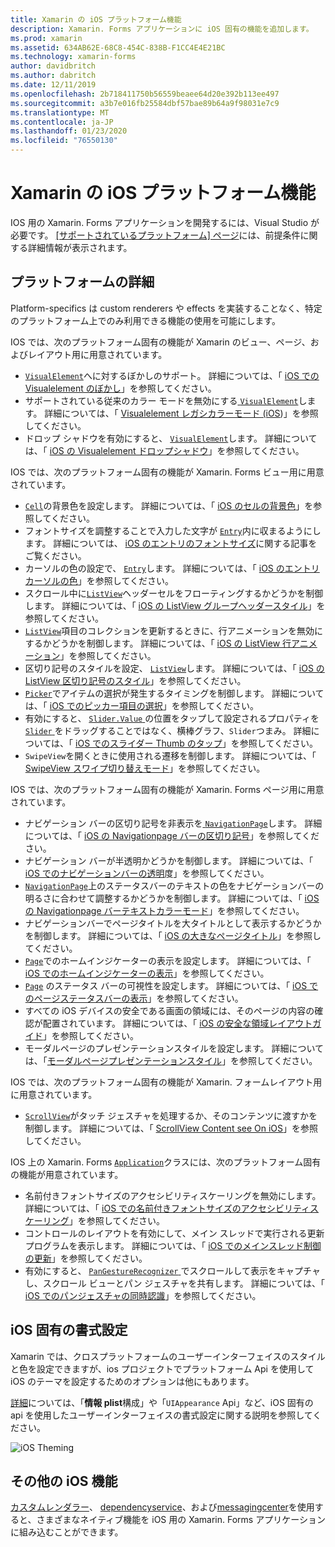 ```yaml
---
title: Xamarin の iOS プラットフォーム機能
description: Xamarin. Forms アプリケーションに iOS 固有の機能を追加します。
ms.prod: xamarin
ms.assetid: 634AB62E-68C8-454C-838B-F1CC4E4E21BC
ms.technology: xamarin-forms
author: davidbritch
ms.author: dabritch
ms.date: 12/11/2019
ms.openlocfilehash: 2b718411750b56559beaee64d20e392b113ee497
ms.sourcegitcommit: a3b7e016fb25584dbf57bae89b64a9f98031e7c9
ms.translationtype: MT
ms.contentlocale: ja-JP
ms.lasthandoff: 01/23/2020
ms.locfileid: "76550130"
---
```

# <a name="ios-platform-features-in-xamarinforms"></a>Xamarin の iOS プラットフォーム機能

IOS 用の Xamarin. Forms アプリケーションを開発するには、Visual Studio が必要です。 [[サポートされているプラットフォーム] ページ](~/get-started/supported-platforms.md)には、前提条件に関する詳細情報が表示されます。

## <a name="platform-specifics"></a>プラットフォームの詳細

Platform-specifics は custom renderers や effects を実装することなく、特定のプラットフォーム上でのみ利用できる機能の使用を可能にします。

IOS では、次のプラットフォーム固有の機能が Xamarin のビュー、ページ、およびレイアウト用に用意されています。

- [ `VisualElement`](xref:Xamarin.Forms.VisualElement)へに対するぼかしのサポート。 詳細については、「 [iOS での Visualelement のぼかし](visualelement-blur.md)」を参照してください。
- サポートされている従来のカラー モードを無効にする[ `VisualElement`](xref:Xamarin.Forms.VisualElement)します。 詳細については、「 [Visualelement レガシカラーモード (iOS](legacy-color-mode.md))」を参照してください。
- ドロップ シャドウを有効にすると、 [ `VisualElement`](xref:Xamarin.Forms.VisualElement)します。 詳細については、「 [iOS の Visualelement ドロップシャドウ](visualelement-drop-shadow.md)」を参照してください。

IOS では、次のプラットフォーム固有の機能が Xamarin. Forms ビュー用に用意されています。

- [`Cell`](xref:Xamarin.Forms.Cell)の背景色を設定します。 詳細については、「 [iOS のセルの背景色](cell-background-color.md)」を参照してください。
- フォントサイズを調整することで入力した文字が [`Entry`](xref:Xamarin.Forms.Entry)内に収まるようにします。 詳細については、 [iOS のエントリのフォントサイズ](entry-font-size.md)に関する記事をご覧ください。
- カーソルの色の設定で、 [ `Entry`](xref:Xamarin.Forms.Entry)します。 詳細については、「 [iOS のエントリカーソルの色](entry-cursor-color.md)」を参照してください。
- スクロール中に[`ListView`](xref:Xamarin.Forms.ListView)ヘッダーセルをフローティングするかどうかを制御します。 詳細については、「 [iOS の ListView グループヘッダースタイル](listview-group-header-style.md)」を参照してください。
- [`ListView`](xref:Xamarin.Forms.ListView)項目のコレクションを更新するときに、行アニメーションを無効にするかどうかを制御します。 詳細については、「 [iOS の ListView 行アニメーション](listview-row-animations.md)」を参照してください。
- 区切り記号のスタイルを設定、 [ `ListView`](xref:Xamarin.Forms.ListView)します。 詳細については、「 [iOS の ListView 区切り記号のスタイル](listview-separator-style.md)」を参照してください。
- [`Picker`](xref:Xamarin.Forms.Picker)でアイテムの選択が発生するタイミングを制御します。 詳細については、「 [iOS でのピッカー項目の選択](picker-selection.md)」を参照してください。
- 有効にすると、 [ `Slider.Value` ](xref:Xamarin.Forms.Slider.Value)の位置をタップして設定されるプロパティを[ `Slider` ](xref:Xamarin.Forms.Slider)をドラッグすることではなく、横棒グラフ、`Slider`つまみ。 詳細については、「 [iOS でのスライダー Thumb のタップ](slider-thumb.md)」を参照してください。
- `SwipeView`を開くときに使用される遷移を制御します。 詳細については、「 [SwipeView スワイプ切り替えモード](swipeview-swipetransitionmode.md)」を参照してください。

IOS では、次のプラットフォーム固有の機能が Xamarin. Forms ページ用に用意されています。

- ナビゲーション バーの区切り記号を非表示を[ `NavigationPage`](xref:Xamarin.Forms.NavigationPage)します。 詳細については、「 [iOS の Navigationpage バーの区切り記号](navigation-bar-separator.md)」を参照してください。
- ナビゲーション バーが半透明かどうかを制御します。 詳細については、「 [iOS でのナビゲーションバーの透明](navigation-bar-translucent.md)度」を参照してください。
- [`NavigationPage`](xref:Xamarin.Forms.NavigationPage)上のステータスバーのテキストの色をナビゲーションバーの明るさに合わせて調整するかどうかを制御します。 詳細については、「 [iOS の Navigationpage バーテキストカラーモード](status-bar-text-color.md)」を参照してください。
- ナビゲーションバーでページタイトルを大タイトルとして表示するかどうかを制御します。 詳細については、「 [iOS の大きなページタイトル](page-large-title.md)」を参照してください。
- [`Page`](xref:Xamarin.Forms.Page)でのホームインジケーターの表示を設定します。 詳細については、「 [iOS でのホームインジケーターの表示](page-home-indicator.md)」を参照してください。
- [`Page`](xref:Xamarin.Forms.Page) のステータス バーの可視性を設定します。 詳細については、「 [iOS でのページステータスバーの表示](page-status-bar-visibility.md)」を参照してください。
- すべての iOS デバイスの安全である画面の領域には、そのページの内容の確認が配置されています。 詳細については、「 [iOS の安全な領域レイアウトガイド](page-safe-area-layout.md)」を参照してください。
- モーダルページのプレゼンテーションスタイルを設定します。 詳細については、「[モーダルページプレゼンテーションスタイル](page-presentation-style.md)」を参照してください。

IOS では、次のプラットフォーム固有の機能が Xamarin. フォームレイアウト用に用意されています。

- [`ScrollView`](xref:Xamarin.Forms.ScrollView)がタッチ ジェスチャを処理するか、そのコンテンツに渡すかを制御します。 詳細については、「 [ScrollView Content see On iOS](scrollview-content-touches.md)」を参照してください。

IOS 上の Xamarin. Forms [`Application`](xref:Xamarin.Forms.Application)クラスには、次のプラットフォーム固有の機能が用意されています。

- 名前付きフォントサイズのアクセシビリティスケーリングを無効にします。 詳細については、「 [iOS での名前付きフォントサイズのアクセシビリティスケーリング](named-font-size-scaling.md)」を参照してください。
- コントロールのレイアウトを有効にして、メイン スレッドで実行される更新プログラムを表示します。 詳細については、「 [iOS でのメインスレッド制御の更新](main-thread-updates-ui.md)」を参照してください。
- 有効にすると、 [ `PanGestureRecognizer` ](xref:Xamarin.Forms.PanGestureRecognizer)でスクロールして表示をキャプチャし、スクロール ビューとパン ジェスチャを共有します。 詳細については、「 [iOS でのパンジェスチャの同時認識](application-pan-gesture.md)」を参照してください。

## <a name="ios-specific-formatting"></a>iOS 固有の書式設定

Xamarin では、クロスプラットフォームのユーザーインターフェイスのスタイルと色を設定できますが、ios プロジェクトでプラットフォーム Api を使用して iOS のテーマを設定するためのオプションは他にもあります。

[詳細](formatting.md)については、「**情報 plist**構成」や「`UIAppearance` Api」など、iOS 固有の api を使用したユーザーインターフェイスの書式設定に関する説明を参照してください。

![](images/status-white-sml.png "iOS Theming")

## <a name="other-ios-features"></a>その他の iOS 機能

[カスタムレンダラー](~/xamarin-forms/app-fundamentals/custom-renderer/index.md)、 [dependencyservice](~/xamarin-forms/app-fundamentals/dependency-service/index.md)、および[messagingcenter](~/xamarin-forms/app-fundamentals/messaging-center.md)を使用すると、さまざまなネイティブ機能を iOS 用の Xamarin. Forms アプリケーションに組み込むことができます。
